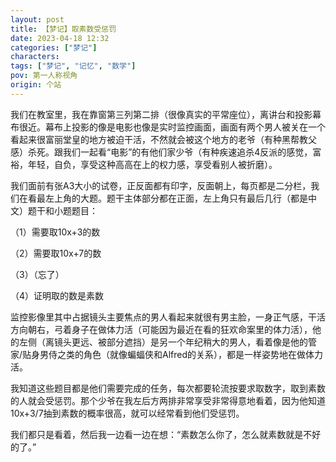 ```yaml
---
layout: post
title: 【梦记】取素数受惩罚
date: 2023-04-18 12:32
categories: ["梦记"]
characters: 
tags: ["梦记", "记忆", "数学"]
pov: 第一人称视角
origin: 个站
---
```


我们在教室里，我在靠窗第三列第二排（很像真实的平常座位），离讲台和投影幕布很近。幕布上投影的像是电影也像是实时监控画面，画面有两个男人被关在一个看起来很富丽堂皇的地方被迫干活，不然就会被这个地方的老爷（有种黑帮教父感）杀死。跟我们一起看“电影”的有他们家少爷（有种疾速追杀4反派的感觉，富裕，年轻，自负，享受这种高高在上的权力感，享受看别人被折磨）。

我们面前有张A3大小的试卷，正反面都有印字，反面朝上，每页都是二分栏，我们在看最左上角的大题。题干主体部分都在正面，左上角只有最后几行（都是中文）题干和小题题目：

（1）需要取10x+3的数

（2）需要取10x+7的数

（3）（忘了）

（4）证明取的数是素数

监控影像里其中占据镜头主要焦点的男人看起来就很有男主脸，一身正气感，干活方向朝右，弓着身子在做体力活（可能因为最近在看的狂欢命案里的体力活），他的左侧（离镜头更远、被部分遮挡）是另一个年纪稍大的男人，看着像是他的管家/贴身男侍之类的角色（就像蝙蝠侠和Alfred的关系），都是一样姿势地在做体力活。

我知道这些题目都是他们需要完成的任务，每次都要轮流按要求取数字，取到素数的人就会受惩罚。那个少爷在我左后方两排非常享受非常得意地看着，因为他知道10x+3/7抽到素数的概率很高，就可以经常看到他们受惩罚。

我们都只是看着，然后我一边看一边在想：“素数怎么你了，怎么就素数就是不好的了。”
